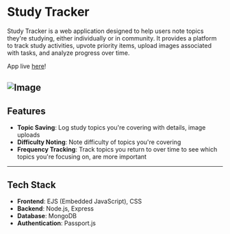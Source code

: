 # Study Tracker

Study Tracker is a web application designed to help users note topics they're studying, either individually or in community. It provides a platform to track study activities, upvote priority items, upload images associated with tasks, and analyze progress over time.

App live [here](https://study-tracker-d0hr.onrender.com)!

![Image](https://github.com/user-attachments/assets/f211e2a6-1bb2-4999-9fd4-a18ca78336af)
---


## Features

- **Topic Saving**: Log study topics you're covering with details, image uploads
- **Difficulty Noting**: Note difficulty of topics you're covering
- **Frequency Tracking**: Track topics you return to over time to see which topics you're focusing on, are more important

---

## Tech Stack

- **Frontend**: EJS (Embedded JavaScript), CSS
- **Backend**: Node.js, Express
- **Database**: MongoDB
- **Authentication**: Passport.js

